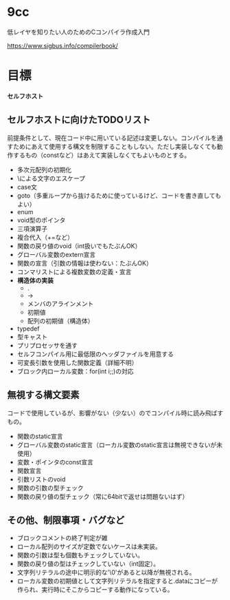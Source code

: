 # 9cc
低レイヤを知りたい人のためのCコンパイラ作成入門

https://www.sigbus.info/compilerbook/

# 目標

**セルフホスト**

## セルフホストに向けたTODOリスト

前提条件として、現在コード中に用いている記述は変更しない。コンパイルを通すためにあえて使用する構文を制限することもしない。ただし実装しなくても動作するもの（constなど）はあえて実装しなくてもよいものとする。

- 多次元配列の初期化
- \による文字のエスケープ
- case文
- goto（多重ループから抜けるために使っているけど、コードを書き直してもよい）
- enum
- void型のポインタ
- 三項演算子
- 複合代入（+=など）
- 関数の戻り値のvoid（int扱いでもたぶんOK）
- グローバル変数のextern宣言
- 関数の宣言（引数の情報は使わない：たぶんOK）
- コンマリストによる複数変数の定義・宣言
- **構造体の実装**
  - .
  - ->
  - メンバのアラインメント
  - 初期値
  - 配列の初期値（構造体）
- typedef
- 型キャスト
- プリプロセッサを通す
- セルフコンパイル用に最低限のヘッダファイルを用意する
- 可変長引数を使用した関数定義（詳細不明）
- ブロック内ローカル変数：for(int i;;)の対応

## 無視する構文要素

コードで使用しているが、影響がない（少ない）のでコンパイル時に読み飛ばすもの。

- 関数のstatic宣言
- グローバル変数のstatic宣言（ローカル変数のstatic宣言は無視できないが未使用）
- 変数・ポインタのconst宣言
- 関数宣言
- 引数リストのvoid
- 関数の引数の型チェック
- 関数の戻り値の型チェック（常に64bitで返せは問題ないはず）

## その他、制限事項・バグなど

- ブロックコメントの終了判定が雑
- ローカル配列のサイズが定数でないケースは未実装。
- 関数の引数は型も個数もチェックしていない。
- 関数の戻り値の型はチェックしていない（int固定）。
- 文字列リテラルの途中に明示的な'\0'があると以降が無視される。
- ローカル変数の初期値として文字列リテラルを指定すると.dataにコピーが作られ、実行時にそこからコピーする動作になっている。

